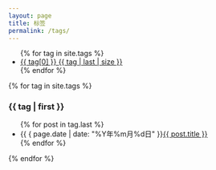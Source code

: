```yaml
---
layout: page
title: 标签
permalink: /tags/
---
```


<div id="tags">
  <ul id="label_box">
  {% for tag in site.tags %}
    <li><a href="{{ site.baseurl }}/tags/#{{ tag[0] }}">{{ tag[0] }} <span>{{ tag | last | size }}</span></a></li>
  {% endfor %}
  </ul>

  <div class="post post-archive">
  {% for tag in site.tags %}
  <h3 id="{{ tag | first }}">{{ tag | first }}</h3>
  <ul>
      {% for post in tag.last %}
          <li><span class="date">{{ { page.date | date: "%Y年%m月%d日" }}</span><a href="{{ post.url | prepend: site.baseurl }}">{{ post.title }}</a></li>
      {% endfor %}
  </ul>
  {% endfor %}
  </div>
</div>
